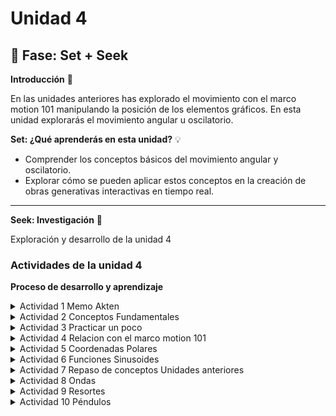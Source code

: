 # Unidad 4

## 🔎 Fase: Set + Seek

**Introducción** 📜

En las unidades anteriores has explorado el movimiento con el marco motion 101 manipulando la posición de los elementos gráficos. En esta unidad explorarás el movimiento angular u oscilatorio.

**Set: ¿Qué aprenderás en esta unidad?** 💡

- Comprender los conceptos básicos del movimiento angular y oscilatorio.
- Explorar cómo se pueden aplicar estos conceptos en la creación de obras generativas interactivas en tiempo real.

---

**Seek: Investigación** 🔎

Exploración y desarrollo de la unidad 4

### Actividades de la unidad 4

**Proceso de desarrollo y aprendizaje**

<details>
  <summary>Actividad 1 Memo Akten</summary><br>
  
**Te presente a Memo Akten**
  
En esta actividad te presentaré a [Memo Akten](https://www.memo.tv/), un artista y programador que ha explorado las posibilidades de la inteligencia artificial en la creación de arte. Te voy a presentar una obra de Memo bajo el título sombrilla de [Simple Harmonic Motion](https://www.memo.tv/works/simple-harmonic-motion/).

Solo para los curiosos: dale una mirada a la obra [Superradiance](https://superradiance.net/). Te dejo por aquí un video reciente: SUPERRADIANCE. Chapters 1-2. Short (Performance) version. By Memo Akten & Katie Peyton Hofstadter. [Youtube](https://youtu.be/TkZnkyvGIGY?si=Vb4Jg3BcIWG_Clqa).

</details>

<details>
  <summary>Actividad 2 Conceptos Fundamentales </summary><br>

Analiza las siguientes simulaciones y responde las preguntas.

Te voy a proponer un par de simulaciones para que analices.

Primero mira esta simulación para el [manejo de ángulos](https://editor.p5js.org/juanferfranco/sketches/R1iTVQjzm).

- ¿Qué está pasando en esta simulación? ¿Cuál es la interacción?

  - La interacción consiste en que al presionar cualquier tecla se va a aumentar en 0.1 el angulo de rotacion de las figuras dibujadas desde el centro:
 
    <img src="https://github.com/user-attachments/assets/2ddb8f67-da32-42de-a3b6-baaee69484a6" width="200">

- Nota que en cada frame se está trasladando el origen del sistema de coordenadas al centro de la pantalla. ¿Por qué crees que se hace esto?

  - Esto es porque se esta usando `translate(width/2, height/2)`. Normalmente el origen `(0,0)` está en la esquina superior izquierda del lienzo.
   
    Si no moviéramos el origen, la rotación ocurriría alrededor de esa esquina, lo cual daría un efecto raro (como que los objetos dieran vueltas en la esquina superior izquierda del canvas).

    Con `translate(width/2, height/2)`, el origen del sistema de coordenadas se coloca en el centro del canvas establecido(640x240). Así, la rotación ocurre alrededor del centro, lo que visualmente se siente como un péndulo o un objeto que gira desde el medio.
  
- Cuál es la relación entre el sistema de coordenadas y la función `rotate()`.

  - Ese `angle` se pasa a la función `rotate(angle)`, la cual rota todo el sistema de coordenadas actual, no los objetos por separado.
    
    <img src="https://github.com/user-attachments/assets/e976268b-d65f-4c9f-8611-8952033dde5f" width="300">

    Entonces todo los objetos que se dibujen despues de `rotate(angle)` van a rotar, como el cuadrado se dibuja antes de la funcion no rota.

- Nota esta parte del código:

```js
  line(-50, 0, 50, 0);
  stroke(0);
  strokeWeight(2);
  fill(127);
  circle(50, 0, 16);
  circle(-50, 0, 16);
```

Observa que al dibujar los elementos gráficos parece que se está dibujando en la posición `(0, 0)` del sistema de coordenadas. 

- ¿Por qué crees que se hace esto?

  - Si no existiera la transformación (`translate` y `rotate`), se estarían dibujando a lo largo del eje X con respecto al origen `(0,0)` en la esquina superior izquierda.
 
    Pero en realidad, antes de dibujarlos, se movio el origen con

    ```js
    translate(width/2, height/2);
    ```
    el cual lo posiciona en la mitad del ancho y alto del canvas. Por eso los objetos parecen estar anclados al centro: porque efectivamente sus coordenadas están medidas desde ese nuevo sistema.

- ¿Por qué aunque en cada frame se hace lo mismo, los elementos gráficos rotan?

  - En cada `draw()` se hace exactamente el mismo código de dibujo (línea y círculos).

    Lo que cambia es la transformación aplicada antes de dibujar:

    ```js
    rotate(angle);
    ```
    Como `angle` va aumentando cada vez que se presiona una tecla, el sistema de coordenadas está rotado un poco más en cada frame.
    
    Eso hace que aunque “dibujes lo mismo en (50,0) y (-50,0)”, esas posiciones ya no apuntan en la misma dirección que antes, porque los ejes X-Y están girados.

Ahora analiza una simulación que muestra cómo puedes hacer para que los elementos gráficos de la simulación [apunten en la dirección del movimiento](https://editor.p5js.org/natureofcode/sketches/bZqHGYbRQ).

- Identifica el marco motion 101. ¿Qué es lo que se está haciendo en este marco?

  - El marco Motion 101 en este ejemplo consiste en actualizar la posición con la velocidad y la velocidad con la aceleración.

    La aceleración apunta hacia el mouse, de modo que el objeto se ve atraído hacia él, y el ángulo de la velocidad se usa para orientar el objeto en la dirección en la que realmente se mueve

Observa detenidamente este fragmento de código de la simulación:

```js
  display() {
    let angle = this.velocity.heading();

    stroke(0);
    strokeWeight(2);
    fill(127);
    push();
    rectMode(CENTER);
    translate(this.position.x, this.position.y);
    rotate(angle);
    rect(0, 0, 30, 10);

    pop();
  }
```

- ¿Qué hace la función heading()?

  - La función `heading()` es un método que se aplica a los vectores (en este caso, al vector `this.velocity`). Su propósito es calcular y devolver el ángulo de rotación de ese vector en 2D. Este ángulo se mide en relación con el eje X positivo.
    
    En el contexto de la simulación, `this.velocity.heading()` da la dirección en la que el objeto se está moviendo

- ¿Qué hace la función push() y pop()? Realiza algunos experimentos para entender su funcionamiento.

  - Las funciones `push()` y `pop()` trabajan en pareja para guardar y restaurar el "estado" del lienzo. 
    
    Piensa en `push()` como "guardar una copia de la configuración actual de dibujo" (colores, grosores de línea, transformaciones como translate y rotate). Después de llamar a `push()`, puedes hacer todos los cambios que quieras.

    Cuando llamas a `pop()`, el lienzo "recuerda" y vuelve a la configuración que guardaste con `push()`, descartando todos los cambios que hiciste en medio.

    ```js
      rect(-70, 50, 40, 40); // Cuadrado normal

      push(); // Guardamos el estado actual
      fill(255, 0, 0); // Cambiamos el color a rojo
      translate(10, 50); // Nos movemos a una nueva posición
      rotate(PI / 4); // Rotamos 45 grados
      rect(0, 0, 40, 40); // Dibujamos el cuadrado del centro (en el nuevo origen)
      pop(); // Restauramos el estado original
    
      rect(90, 50, 40, 40); // Este cuadrado no está rotado ni es rojo
    ```

    <img width="300" src="https://github.com/user-attachments/assets/c262a4fd-9701-48c1-8fb0-bbf0755b5848" />

- ¿Qué hace `rectMode(CENTER)`? Realiza algunos experimentos para entender su funcionamiento.

  - `rectMode(CENTER)` cambia la forma en que p5.js interpreta las coordenadas que se le da a la función `rect()`.

    Por defecto, los dos primeros parámetros de `rect(x, y, ancho, alto)` son la esquina superior izquierda del rectángulo.

    Cuando usamos `rectMode(CENTER)`, los dos primeros parámetros (`x` e `y`) se convierten en el centro del rectángulo. Y la razon es porque por defecto el rect se dibuja desde la esquina hacia abajo y la derecha
    
    [Experimento en p5js sketch:](https://editor.p5js.org/DanielZafiro/sketches/TVJoJag0h) y [Video de referencia](https://youtu.be/F7iRdN50jf8)

    <img width="500" src="https://github.com/user-attachments/assets/993af037-252f-4506-9c29-e99809a9ed48" />



- ¿Cuál es la relación entre el ángulo de rotación y el vector de velocidad? Trata de dibujar en un papel el vector de velocidad y cómo se relaciona con el ángulo de rotación y la operación de traslación y rotación.

  - La relación es directa y muy importante para lograr que un objeto "mire" hacia donde se mueve.

    El **vector de velocidad** tiene dos componentes: una magnitud (qué tan rápido se mueve) y una dirección (hacia dónde se mueve). La función `this.velocity.heading()` extrae esa **dirección** y la convierte en un **ángulo de rotación**.

</details>

<details>
  <summary>Actividad 3 Practicar un poco</summary><br>

Ahora es momento de practicar los conceptos anterior. Crea una simulación de un vehículo que puedas conducir por la pantalla utilizando las teclas de flecha: la flecha izquierda acelera el vehículo hacia la izquierda, y la flecha derecha acelera hacia la derecha. El vehículo tendrá forma triangular y debe apuntar en la dirección en la que se está moviendo actualmente.

---

<img width="700" src="https://github.com/user-attachments/assets/41ffa3a3-be8a-4230-ad5a-1a7df99303be">

Esta simulación es una aplicación directa de los conceptos de la unidad

<details>
  <summary>Experimento Sketch.js Simulacion de Vehiculo</summary><br>

1. **Marco Motion 101**: La clase `Vehicle` contiene los tres vectores clave: `position`, `velocity` y `acceleration`.

2. **Fuerzas**: Las teclas de flecha no modifican directamente la posición ni la velocidad. En su lugar, `applyForce()` añade un vector a la `acceleration`. Este es un concepto más realista de la física: las fuerzas causan aceleración. Al reiniciar la aceleración (`this.acceleration.mult(0)`) en cada fotograma, el vehículo solo acelera si se mantienes una tecla presionada.

3. **Orientación y Rotación**: En el método `display()`.

- `let angle = this.velocity.heading() + PI / 2;` es la línea más importante. Extraemos la dirección del movimiento (`this.velocity.heading()`) para saber hacia dónde rotar.

- Usamos `translate(this.position.x, this.position.y)` para mover el origen del sistema de coordenadas a la ubicación del vehículo.

- `rotate(angle)` alinea el lienzo con la dirección del movimiento.

- Finalmente, dibujamos un `triangle()` simple en `(0,0)`. Como todo el sistema de coordenadas ya está movido y rotado, el triángulo aparece en el lugar correcto y apuntando en la dirección correcta. El uso de `push()` y `pop()` asegura que estas transformaciones solo afecten al dibujo de nuestro vehículo.

```js
let vehicle;

function setup() {
  createCanvas(640, 360);
  // Creamos una nueva instancia de la clase Vehicle y la guardamos en la variable
  vehicle = new Vehicle(width / 2, height / 2);
}

function draw() {
  background(220,50);

  // Verificamos si las teclas de flecha están siendo presionadas
  if (keyIsDown(LEFT_ARROW)) {
    let force = createVector(-0.1, 0); // vector de fuerza que apunta a la izquierda
    vehicle.applyForce(force);
  }

  if (keyIsDown(RIGHT_ARROW)) {
    let force = createVector(0.1, 0); // vector de fuerza que apunta a la derecha
    vehicle.applyForce(force);
  }

  vehicle.update(); // lógica del vehículo (movimiento)
  vehicle.checkEdges(); // aparezca por el otro lado si se sale de la pantalla
  vehicle.display(); // Dibujamos el vehículo en su nueva posición y con la rotación correcta

  // Para mostrar la velocidad actual
  // 1. Calculamos la magnitud del vector de velocidad.
  let speedMeter = vehicle.velocity.mag();
  
  // 2. Preparamos el estilo del texto
  fill(0);           // Color negro para el texto
  textSize(16);      // Un tamaño de letra legible
  noStroke();        // El texto se ve mejor sin borde
  
  // 3. Dibujamos el texto y toFixed(2) para redondear el valor a 2 decimales y que no ocupe toda la pantalla.
  text("Velocidad: " + speedMeter.toFixed(2), 260, 150);
}

// --- Clase Vehicle ---
class Vehicle {
  constructor(x, y) {
    // El marco Motion 101: Posición, Velocidad y Aceleración
    this.position = createVector(x, y);
    this.velocity = createVector(0, 0);
    this.acceleration = createVector(0, 0);
    
    // Propiedades adicionales para controlar el comportamiento
    this.r = 6; // Tamaño del vehículo para el triángulo
    this.topspeed = 4; // Límite de velocidad
  }

  // Método para aplicar una fuerza (como la de las teclas)
  applyForce(force) {
    // La fuerza se suma a la aceleración (F=ma, si m=1, F=a)
    this.acceleration.add(force);
  }

  // Método principal que actualiza el estado del vehículo en cada fotograma
  update() {
    // La velocidad cambia por la aceleración
    this.velocity.add(this.acceleration);
    // Limitamos la velocidad para que no vaya infinitamente rápido
    this.velocity.limit(this.topspeed);
    // La posición cambia por la velocidad
    this.position.add(this.velocity);
    // Reiniciamos la aceleración a 0 en cada ciclo para que la fuerza no se acumule
    this.acceleration.mult(0);
  }

  // Método para dibujar el vehículo en el lienzo
  display() {
    // Aquí está la magia que conecta el movimiento con la rotación:
    // 1. Obtenemos el ángulo de la dirección del vector de velocidad.
    // 2. Sumamos PI/2 (90 grados) porque nuestro triángulo lo dibujaremos
    //    apuntando hacia arriba, y queremos que esa sea la dirección "cero".
    let angle = this.velocity.heading() + PI / 2;

    push(); // Guardamos el estado del lienzo
    translate(this.position.x, this.position.y); // 1. Nos movemos al centro del vehículo
    rotate(angle); // 2. Rotamos el lienzo entero a la dirección del movimiento

    // 3. Dibujamos el triángulo en el origen (0,0) del nuevo sistema de coordenadas
    fill(127);
    stroke(0);
    strokeWeight(1);
    // Los puntos del triángulo están definidos relativos a su centro (0,0)
    // - (0, -r*2) es la punta superior
    // - (-r, r) es la esquina inferior izquierda
    // - (r, r) es la esquina inferior derecha
    triangle(0, -this.r * 2, -this.r, this.r, this.r, this.r);

    pop(); // Restauramos el estado del lienzo para no afectar a otros dibujos
  }

  // Método para que el vehículo "envuelva" la pantalla
  checkEdges() {
    if (this.position.x > width + this.r) {
      this.position.x = -this.r;
    } else if (this.position.x < -this.r) {
      this.position.x = width + this.r;
    }

    if (this.position.y > height + this.r) {
      this.position.y = -this.r;
    } else if (this.position.y < -this.r) {
      this.position.y = height + this.r;
    }
  }
}
```
</details>

---

<img width="500" src="https://github.com/user-attachments/assets/4566ae4d-ba36-4fe5-9fef-c8247260d90c">

La diferencia fundamental es que ahora la orientación del vehículo y su dirección de movimiento no son necesariamente la misma cosa.

En el modelo anterior, el vehículo siempre apuntaba en la dirección en que se movía. Ahora, se puede girar el vehículo y luego decidir si se quiere acelerar en esa nueva dirección.

<details>
  <summary>Experimento apartir del ejercicio 3.6 del libro guia</summary><br>

1.  **Separación de Ángulo y Velocidad**: El cambio más importante es la adición de la propiedad `this.angle` en la clase `Vehicle`. Ahora, el vehículo tiene una orientación propia que no depende de hacia dónde se está moviendo.

      * En el método `display()`, la línea `rotate()` ahora usa `this.angle` en lugar de `this.velocity.heading()`. Esto significa que el triángulo apunta hacia donde tú le dices con las flechas.

2.  **Nuevos Controles**:

      * **Giro (`turn`)**: Las flechas izquierda y derecha ya no aplican una fuerza lateral. En su lugar, llaman al nuevo método `vehicle.turn()`, que simplemente suma o resta un pequeño valor al `this.angle`, haciendo que el vehículo gire sobre su propio eje.
      * **Empuje (`thrust`)**: La barra espaciadora llama al método `vehicle.thrust()`. Este método es clave:
          * `p5.Vector.fromAngle(this.angle)` crea un vector que apunta en la misma dirección que el vehículo.
          * Luego, este vector se aplica como una fuerza. El resultado es que el vehículo acelera en la dirección a la que está apuntando su "nariz".

3.  **Fricción/Arrastre**: Añadí `this.velocity.mult(0.99)` en el método `update()`. Esto frena muy ligeramente el vehículo en cada fotograma. Sin esto, una vez que aceleras, el vehículo nunca se detendría (como en el espacio profundo). Esta pequeña fricción hace que el control se sienta más "jugable" y menos rígido.

```js
let vehicle;

function setup() {
  createCanvas(640, 360);
  vehicle = new Vehicle(width / 2, height / 2);
}

function draw() {
  background(220);

  // --- NUEVA LÓGICA DE CONTROLES ---

  // 1. Girar el vehículo
  if (keyIsDown(LEFT_ARROW)) {
    vehicle.turn(-0.05); // Pasamos un valor negativo para girar a la izquierda
  }
  if (keyIsDown(RIGHT_ARROW)) {
    vehicle.turn(0.05);  // Pasamos un valor positivo para girar a la derecha
  }

  // 2. Aplicar empuje (aceleración)
  // El código de la barra espaciadora es 32
  if (keyIsDown(32)) {
    vehicle.thrust();
  }

  // Actualizamos y dibujamos el vehículo
  vehicle.update();
  vehicle.checkEdges();
  vehicle.display();

  // Mantenemos el medidor de velocidad
  let speedMeter = vehicle.velocity.mag();
  fill(0);
  textSize(16);
  noStroke();
  text("Velocidad: " + speedMeter.toFixed(2), 10, 20);
}


// --- Clase Vehicle (con cambios importantes) ---

class Vehicle {
  constructor(x, y) {
    this.position = createVector(x, y);
    this.velocity = createVector(0, 0);
    this.acceleration = createVector(0, 0);
    
    // ¡NUEVO! Añadimos una propiedad para el ángulo y la velocidad de giro
    this.angle = 0; // El ángulo de orientación, independiente de la velocidad
    
    this.r = 6;
    this.topspeed = 6;
  }

  applyForce(force) {
    this.acceleration.add(force);
  }

  // ¡NUEVO! Un método para aplicar empuje (thrust)
  thrust() {
    // Creamos un vector de fuerza a partir del ángulo actual del vehículo
    // p5.Vector.fromAngle() crea un vector unitario (longitud 1) a partir de un ángulo.
    let force = p5.Vector.fromAngle(this.angle);
    // Podemos multiplicar para darle más o menos potencia al empuje
    force.mult(0.1);
    this.applyForce(force);
  }
  
  // ¡NUEVO! Un método para girar
  turn(angle) {
    this.angle += angle;
  }

  update() {
    this.velocity.add(this.acceleration);
    // ¡NUEVO! Añadimos un poco de "fricción" o "arrastre" (damping)
    // para que el vehículo no acelere infinitamente y se sienta más controlable.
    // Multiplicar por un número < 1 en cada frame lo frena lentamente.
    this.velocity.mult(0.99); 
    this.velocity.limit(this.topspeed);
    this.position.add(this.velocity);
    this.acceleration.mult(0);
  }

  display() {
    // ¡CAMBIO CLAVE! La rotación ahora depende de `this.angle`,
    // no de la dirección de la velocidad (this.velocity.heading()).
    
    push();
    translate(this.position.x, this.position.y);
    // Sumamos PI/2 porque nuestro triángulo lo dibujamos "apuntando hacia arriba"
    rotate(this.angle + PI / 2);

    fill(127);
    stroke(0);
    strokeWeight(1);
    triangle(0, -this.r * 2, -this.r, this.r, this.r, this.r);

    pop();
  }

  checkEdges() {
    if (this.position.x > width + this.r) {
      this.position.x = -this.r;
    } else if (this.position.x < -this.r) {
      this.position.x = width + this.r;
    }
    if (this.position.y > height + this.r) {
      this.position.y = -this.r;
    } else if (this.position.y < -this.r) {
      this.position.y = height + this.r;
    }
  }
}
```

</details>

---

<img width="500" src="https://github.com/user-attachments/assets/3ba14821-5ea6-4c00-93e2-cab2f3a732ff">

Este modelo es fundamentalmente diferente a los anteriores. Pasamos de simular un solo punto a simular un **cuerpo rígido con partes móviles**.

<details>
  <summary>Experimento 3 vehiculo motocicleta</summary><br>

1.  **Un Sistema de Dos Puntos**: La motocicleta no tiene una única `position`. En su lugar, se define por las posiciones de `this.rearWheel` y `this.frontWheel`. Todos los demás atributos (como la dirección `heading` y la velocidad `speed`) actúan sobre estos dos puntos.

2.  **La Magia del Giro**: La parte más importante está en la función `update()`:

      * Primero, movemos la rueda delantera. Su dirección de movimiento no es la del chasis, sino la del chasis **más** el ángulo del manubrio (`this.heading + this.steerAngle`). Aquí es donde ocurre el "giro".
      * Luego, la rueda trasera tiene que seguirla. Lo hacemos calculando dónde debería estar para mantener la distancia del `chassisLength` con la nueva posición de la rueda delantera. Esto hace que la parte trasera de la moto sea "arrastrada" por la delantera, creando una curva de giro muy natural.
      * Finalmente, actualizamos el `heading` (la dirección del chasis) para que refleje el nuevo ángulo entre las dos ruedas.

3.  **Visualización Compuesta**: El método `display()` también es más complejo. Ya no basta con un solo `translate` y `rotate`. Dibujamos el chasis y las ruedas en sus posiciones absolutas. Para el manubrio, usamos `push()`, `translate()` y `rotate()` para dibujarlo en la posición de la rueda delantera y con la orientación correcta, demostrando visualmente cómo está girando.


```js
let moto;

function setup() {
  createCanvas(640, 480);
  // Creamos la moto en el centro de la pantalla
  moto = new Motorcycle(width / 2, height / 2);
}

function draw() {
  background(220);

  // --- CONTROLES ---
  // Acelerador con la flecha de arriba
  if (keyIsDown(UP_ARROW)) {
    moto.accelerate(0.1);
  }
  
  // Giro con las flechas izquierda y derecha
  if (keyIsDown(LEFT_ARROW)) {
    moto.steer(-0.05);
  }
  if (keyIsDown(RIGHT_ARROW)) {
    moto.steer(0.05);
  }

  moto.update();
  moto.checkEdges();
  moto.display();
  
  // Información en pantalla
  fill(0);
  noStroke();
  textSize(14);
  text("Usa las flechas para moverte", 10, 20);
  text(`Velocidad: ${moto.speed.toFixed(2)}`, 10, 40);
  text(`Ángulo de giro: ${(degrees(moto.steerAngle)).toFixed(1)}°`, 10, 60);
}


// --- Clase Motorcycle ---

class Motorcycle {
  constructor(x, y) {
    this.chassisLength = 30; // Distancia entre las ruedas
    
    // En lugar de una sola posición, ahora tenemos dos: una para cada rueda
    this.rearWheel = createVector(x - this.chassisLength / 2, y);
    this.frontWheel = createVector(x + this.chassisLength / 2, y);
    
    this.speed = 0; // Velocidad de la moto
    this.heading = 0; // Dirección general de la moto (el ángulo del chasis)
    this.steerAngle = 0; // El ángulo de giro del manubrio
    
    this.maxSteerAngle = PI / 4; // Límite de giro (45 grados)
    this.maxSpeed = 5;
  }

  // --- MÉTODOS DE CONTROL ---
  
  accelerate(amount) {
    this.speed += amount;
    if (this.speed > this.maxSpeed) {
      this.speed = this.maxSpeed;
    }
  }
  
  steer(amount) {
    this.steerAngle += amount;
    // Limitar el ángulo de giro para que no sea irreal
    if (this.steerAngle > this.maxSteerAngle) {
      this.steerAngle = this.maxSteerAngle;
    } else if (this.steerAngle < -this.maxSteerAngle) {
      this.steerAngle = -this.maxSteerAngle;
    }
  }
  
  // --- LÓGICA PRINCIPAL ---

  update() {
    // 1. La rueda delantera se mueve
    // Su dirección es la suma del ángulo del chasis + el ángulo del manubrio
    let frontWheelDirection = this.heading + this.steerAngle;
    let velocity = p5.Vector.fromAngle(frontWheelDirection);
    velocity.mult(this.speed);
    this.frontWheel.add(velocity);

    // 2. La rueda trasera "persigue" a la delantera
    // Calculamos el vector que va de la rueda delantera a la trasera
    let dir = p5.Vector.sub(this.rearWheel, this.frontWheel);
    // Ajustamos la longitud de ese vector para que sea igual a la del chasis
    dir.setMag(this.chassisLength);
    // La nueva posición de la rueda trasera es la de la delantera más ese vector
    this.rearWheel = p5.Vector.add(this.frontWheel, dir);

    // 3. Recalculamos el 'heading' general de la moto
    // Es el ángulo del vector que va de la rueda trasera a la delantera
    this.heading = p5.Vector.sub(this.frontWheel, this.rearWheel).heading();

    // 4. Aplicamos fricción para que la moto se detenga eventualmente
    this.speed *= 0.99; 
    // Y el manubrio tiende a enderezarse
    this.steerAngle *= 0.95; 
  }

  display() {
    // Dibujamos el chasis (el cuerpo de la moto)
    stroke(0);
    strokeWeight(4);
    line(this.rearWheel.x, this.rearWheel.y, this.frontWheel.x, this.frontWheel.y);

    // Dibujamos las ruedas
    strokeWeight(2);
    fill(127);
    circle(this.rearWheel.x, this.rearWheel.y, 16);
    circle(this.frontWheel.x, this.frontWheel.y, 16);
    
    // Dibujamos el "manubrio" para visualizar el giro
    push();
    translate(this.frontWheel.x, this.frontWheel.y);
    // Lo rotamos con la dirección completa de la rueda delantera
    rotate(this.heading + this.steerAngle);
    stroke(255, 0, 0); // Rojo para que se note
    strokeWeight(3);
    line(-10, 0, 10, 0);
    pop();
  }

  checkEdges() {
    if (this.frontWheel.x > width) {
        this.frontWheel.x = 0;
        this.rearWheel.x = 0;
    } else if (this.frontWheel.x < 0) {
        this.frontWheel.x = width;
        this.rearWheel.x = width;
    }
    if (this.frontWheel.y > height) {
        this.frontWheel.y = 0;
        this.rearWheel.y = 0;
    } else if (this.frontWheel.y < 0) {
        this.frontWheel.y = height;
        this.rearWheel.y = height;
    }
  }
}
```

</details>

---

</details>

<details>
  <summary>Actividad 4 Relacion con el marco motion 101</summary><br>

Es momento de retomar lo que has aprendido en las unidades previas e integrarlo con los nuevos conceptos de esta unidad. Observa detenidamente la siguiente simulación: [Motion 101 con fuerzas](https://editor.p5js.org/juanferfranco/sketches/jebkEAUpR)

Identifica motion 101. 

- ¿Qué modificación hay que hacer al motion 101 cuando se quiere agregar fuerzas acumulativas? Trata de recordar por qué es necesario hacer esta modificación.

  -  En el mover.js está el Motion 101:

     ```js
     update() {
        this.velocity.add(this.acceleration);
        this.position.add(this.velocity);
        /*
        this.angleAcceleration = this.acceleration.x / 10.0;
        this.angleVelocity += this.angleAcceleration;
        this.angleVelocity = constrain(this.angleVelocity, -0.1, 0.1);
        this.angle += this.angleVelocity;
        */
        this.acceleration.mult(0);
      }
     ```
     - La aceleración afecta a la velocidad, y la velocidad afecta a la posición en cada fotograma

     - La modificación crucial para manejar fuerzas acumulativas es reiniciar el vector de aceleración a cero al final de cada ciclo de actualización con `this.acceleration.mult(0);`

     **¿Por qué es necesario?**
     
     El `draw()` loop funciona como una serie de "fotogramas" o instantes en el tiempo. En cada fotograma, queremos calcular la **fuerza neta** que actúa sobre el objeto. Esta fuerza neta es la suma de todas las fuerzas individuales (en este caso, solo hay una, la del atractor, pero podrían ser más).
      
     El proceso es así:
      
     1.  **Acumulación**: En el `draw()` loop, llamamos a `movers[i].applyForce(force)`. Este método **suma** la fuerza al vector `this.acceleration`. Si hubiera más fuerzas, las sumaríamos todas aquí.
     2.  **Aplicación**: En `movers[i].update()`, usamos ese vector de aceleración acumulado para modificar la velocidad.
     3.  **Reinicio**: Al final de `update()`, hacemos `this.acceleration.mult(0)`. Esto es vital. Si no lo hiciéramos, la fuerza del fotograma actual se quedaría "pegada" y se sumaría a la fuerza del siguiente fotograma, y del siguiente, causando una aceleración infinita y poco realista. Reiniciar la aceleración nos asegura que en cada nuevo fotograma empezamos el cálculo de fuerzas desde cero.
        

- Identifica dónde está el Attractor en la simulación. 

  - El `Attractor` es el círculo grande, gris y estacionario que se dibuja en el centro del lienzo. Se crea en `sketch.js` con la línea `attractor = new Attractor();`

- Cambia el color de este.

  - para cambiar el color del Attractor en attractor.js:

    ```js
    // Method to display
    display() {
      ellipseMode(CENTER);
      stroke(0);
      if (this.dragging) {
        fill(50);
      } else if (this.rollover) {
        fill(100);
      } else {
        fill(175, 200); // cambiar a fill(255, 150, 0); para naranjado
      }
      ellipse(this.position.x, this.position.y, this.mass * 2);
    }
    ```

Observa que el Attractor tiene dos atributos `this.dragging` y `this.rollover`. Estos atributos no se modifican en el código, pero permitirían mover el attractor con el mouse y cambiar su color cuando el mouse está sobre él. 

- ¿Cómo podrías modificar el código para que esto funcione? considera las funciones que ofrece p5.js para [interactuar con el mouse](https://p5js.org/reference/).

  - Para que `this.dragging` y `this.rollover` funcionen, necesitamos usar las funciones de eventos de mouse de p5.js. La idea es:

    1.  **Detectar Rollover**: En cada `draw()`, debemos comprobar si el mouse está sobre el atractor.
    2.  **Detectar Click**: Cuando se presiona el mouse, debemos comprobar si está sobre el atractor para iniciar el arrastre (`dragging`).
    3.  **Detectar Arrastre**: Mientras el mouse se arrastra, si el arrastre está activo, movemos el atractor.
    4.  **Detectar Liberación**: Cuando se suelta el botón, detenemos el arrastre.

    [Cambios realizados en el ejemplo](https://editor.p5js.org/DanielZafiro/sketches/diqZAWXIV)

    <img width="500" src="https://github.com/user-attachments/assets/bd87b79a-8e1d-4679-9b97-ba4e3c7cb3f4">


</details>

<details>
  <summary>Actividad 5 Coordenadas Polares</summary><br>

Explora otro sistema de coordenadas útil cuando se trabaja con ángulos. Se trata de las coordenadas polares.

Considera esta simulación de [coordenadas polares](https://editor.p5js.org/juanferfranco/sketches/fE5rCtDS1):

Observa de nuevo esta parte del código 

```js
function draw() {
  background(255);
  // Translate the origin point to the center of the screen
  translate(width / 2, height / 2);
  // Convert polar to cartesian
  let x = r * cos(theta); // <--
  let y = r * sin(theta); // <--
  fill(127);
  stroke(0);
  strokeWeight(2);
  line(0, 0, x, y); // <--
  circle(x, y, 48); // <--
  theta += 0.02;
}
```

<img width="200" src="https://github.com/user-attachments/assets/ebe5ee79-6a6d-4012-a23e-2b3e07e7c4b7">


- ¿Cuál es la relación entre `r` y `theta` con las posiciones `x` y `y`? Puedes repasar entonces la definición de coordenadas polares y cómo se convierten a coordenadas cartesianas.

  - La relación es la definición misma de la conversión de coordenadas polares a cartesianas, y se basa en trigonometría básica.
    
    * **Coordenadas Polares (`r`, `θ`):** Describen un punto en el espacio por su **distancia** al origen (`r`, el radio) y su **ángulo** de rotación alrededor de ese origen (`θ`, theta). Es como decir "camina 5 metros en un ángulo de 45 grados".
   
    * **Coordenadas Cartesianas (`x`, `y`):** Describen el mismo punto por su posición en los ejes horizontal (`x`) y vertical (`y`). Es como decir "camina 3.5 metros al este y luego 3.5 metros al norte".
   
      La simulación usa las siguientes fórmulas para convertir de polar a cartesiano:
      
      $$x = r \cdot \cos(\theta)$$
      
      $$y = r \cdot \sin(\theta)$$

      Visualmente, `r` es la hipotenusa de un triángulo rectángulo, y `θ` es el ángulo en el origen. Las coordenadas `x` (cateto adyacente) e `y` (cateto opuesto) se calculan usando las funciones trigonométricas `coseno` y `seno`.

      En el código, `r` es un valor fijo (`height * 0.25`), por lo que la distancia al centro no cambia. Lo que sí cambia es `theta` (`theta += 0.02`), que aumenta un poco en cada fotograma. Esto hace que el punto gire alrededor del centro a una distancia constante, creando un movimiento circular perfecto.


ahora, Modifica la función `draw()` asi:

```js
 function draw() {
  background(255);
  // Translate the origin point to the center of the screen
  translate(width / 2, height / 2);
  let v = p5.Vector.fromAngle(theta); // <--
  fill(127);
  stroke(0);
  strokeWeight(2);
  line(0, 0, x, y);
  circle(v.x, v.y, 48); // <--
  theta += 0.02;
}
```

- ¿Qué ocurre? ¿Por qué?

  - <img width="325" height="279" alt="Arc_cJKkAY6rib" src="https://github.com/user-attachments/assets/86b261f9-2c45-4872-988f-4162ddc53046" />

  
  - error `ReferenceError: x is not defined` ocurre porque en esa primera modificación, el código **elimina** las líneas que creaban las variables `x` e `y`:
    ```js
    // Estas líneas fueron borradas en la primera modificación 
    let x = r * cos(theta);
    let y = r * sin(theta);
    ```
    Y las reemplazamos con:
    ```js
    let v = p5.Vector.fromAngle(theta);
    ```
    Como las variables `x` e `y` ya no existen, cuando el programa llega a la instrucción `line(0, 0, x, y);` se detiene y dice "No sé qué son ni 'x' ni 'y'".

    
Ahora realiza esta modificación:

```js
 function draw() {
  background(255);
  // Translate the origin point to the center of the screen
  translate(width / 2, height / 2);
  let v = p5.Vector.fromAngle(theta,r); // <--
  fill(127);
  stroke(0);
  strokeWeight(2);
  line(0, 0, v.x, v.y); // <--
  circle(v.x, v.y, 48); // <--
  theta += 0.02;
}
```

<img width="200" src="https://github.com/user-attachments/assets/7ad80d84-d499-4e52-bd32-78dba6dcf389">


- ¿Qué ocurre aquí? ¿Por qué?

  - La simulación se comporta **exactamente igual que la versión original**. El círculo vuelve a trazar su órbita grande alrededor del centro del lienzo.
    
    La nueva línea clave es:

    `let v = p5.Vector.fromAngle(theta, r);`

    Esta es la versión de la función con dos argumentos. Lo que hace es:

    1.  Crea un vector apuntando en la dirección del ángulo `theta`.
    2.  Establece la magnitud (longitud) de ese vector para que sea igual al segundo argumento, `r`.
   
    Esto es, en efecto, un **atajo muy conveniente** que p5.js nos ofrece para hacer la conversión de polar a cartesiano. Esta única línea de código es matemáticamente equivalente a las dos líneas originales:

    ```js
    // Esto:
    let v = p5.Vector.fromAngle(theta, r);
    
    // Es funcionalmente lo mismo que esto:
    let x = r * cos(theta);
    let y = r * sin(theta);
    // (donde v.x sería igual a x, y v.y sería igual a y)
    ```
    
    Como ahora las funciones `line()` y `circle()` usan `v.x` y `v.y`, que contienen los mismos valores que las variables `x` e `y` originales, el resultado visual es idéntico.

    Este ejercicio demuestra una forma más moderna y orientada a objetos (usando vectores) de lograr el mismo objetivo.

</details>

<details>
  <summary>Actividad 6 Funciones Sinusoides</summary><br>

Repasa la función sinusoide [aquí](https://es.wikipedia.org/wiki/Sinusoide).

- Recuerda estos conceptos: velocidad angular, frecuencia, periodo, amplitud y fase.

Conceptos Fundamentales de la Sinusoide

Antes de construir la simulación, es crucial tener claros los conceptos. Pensemos en un punto que se mueve en un círculo. La función seno describe la posición *vertical* de ese punto a lo largo del tiempo.

  * **Amplitud:** Es la distancia máxima que la onda alcanza desde su punto central o de equilibrio. En términos simples, es la **"altura" de la onda**.

    * Si un péndulo se mueve 10 cm a cada lado de su centro, su amplitud es 10 cm. En la fórmula $y = A \\cdot \\sin(x)$, la amplitud es $A$.

  * **Periodo ($T$):** Es el **tiempo** que tarda la onda en completar un ciclo completo antes de empezar a repetirse.
  
    * Si una ola en el mar tarda 5 segundos en subir, bajar y volver al punto inicial, su periodo es de 5 segundos.

    * En p5.js, el "tiempo" a menudo se mide en `frameCount`, por lo que el periodo sería el número de fotogramas que tarda una oscilación.

  * **Frecuencia ($f$):** Es la inversa del periodo ($f = 1/T$). Representa **cuántos ciclos completos** ocurren en una unidad de tiempo. Si el periodo es de 120 fotogramas, la frecuencia es de 1/120 ciclos por fotograma.

    * Una frecuencia alta significa oscilaciones rápidas; una frecuencia baja significa oscilaciones lentas.

  * **Velocidad Angular ($\\omega$ omega):** Es la velocidad con la que cambia el ángulo, medida en radianes por unidad de tiempo.

    * Un ciclo completo corresponde a una vuelta completa, que son $2\\pi$ radianes (`TWO_PI` en p5.js).

    * La relación con el periodo es directa: para recorrer $2\\pi$ radianes en un tiempo $T$, la velocidad angular debe ser $\\omega = 2\\pi / T$. Este es el valor que multiplica al tiempo dentro de la función seno.

    En el código del ejemplo de abajo de ideas que nos da el profe jugando solo con la fase, `(TWO_PI * frameCount) / period` representa `ω * tiempo`.

  * **Fase ($\\phi$ phi):** Es el **desplazamiento inicial** de la onda en el tiempo $t=0$.

    * En términos visuales, la fase desplaza la onda horizontalmente.

    * Un desfase de $\\pi/2$ (90 grados) convierte una función seno en una función coseno.

    En el código del ejemplo de abajo de ideas que nos da el profe jugando solo con la fase, al presionar una tecla, se modifica la fase de la segunda bola, haciendo que su ciclo ya no esté sincronizado con el de la primera.


- Realiza una simulación en la que puedas modificar estos parámetros y observar cómo se comporta la función sinusoide.


  - <details>
      <summary>sketch.js codigo</summary><br>
      
    ```js
    // Sliders para controlar los parámetros de la onda
    let ampSlider, periodSlider, phaseSlider;
    
    // Párrafos para mostrar los valores
    let ampLabel, periodLabel, phaseLabel;
    
    function setup() {
      createCanvas(640, 480);
      
      // --- Crear Sliders ---
      // createSlider(min, max, valorInicial, paso);
      
      // Slider para la Amplitud
      ampSlider = createSlider(0, height / 2, 45, 1);
      ampSlider.position(20, 20);
      createP('Amplitud').position(180, 5); // Etiqueta
      
      // Slider para el Periodo
      periodSlider = createSlider(10, 600, 50, 1);
      periodSlider.position(20, 50);
      createP('Periodo').position(180, 35); // Etiqueta
      
      // Slider para la Fase
      phaseSlider = createSlider(0, TWO_PI, 0, 0.01);
      phaseSlider.position(20, 80);
      createP('Fase').position(180, 65); // Etiqueta
    }
    
    function draw() {
      background(255);
      
      // --- Leer los valores de los sliders en cada fotograma ---
      let amplitude = ampSlider.value();
      let period = periodSlider.value();
      let phase = phaseSlider.value();
      
      // Mostrar los valores actuales de los sliders
      fill(0);
      noStroke();
      text(amplitude, 24 + ampSlider.width, 35);
      text(period, 24 + periodSlider.width, 65);
      text(phase.toFixed(2), 24 + phaseSlider.width, 95);
    
      // --- Dibujar la Onda ---
      // Movemos el origen al centro vertical para que la onda oscile alrededor de una línea central
      translate(0, height / 2);
    
      noFill();
      stroke(0);
      strokeWeight(2);
      
      beginShape();
      // Recorremos el lienzo horizontalmente
      for (let x = 0; x <= width; x++) {
        // Calculamos la velocidad angular a partir del periodo
        let angularVelocity = TWO_PI / period;
        
        // Calculamos el ángulo basado en la posición x.
        // Esto es un poco diferente al 'frameCount', nos permite dibujar la onda completa estática.
        let angle = angularVelocity * x;
        
        // La fórmula completa de la sinusoide
        let y = amplitude * sin(angle + phase);
        
        // Añadimos el punto a la forma de la onda
        vertex(x, y);
      }
      endShape();
      
      // --- Dibujar el Oscilador (la bolita) ---
      // La bolita sí se moverá con el tiempo (frameCount)
      
      let timeAngle = (TWO_PI / period) * frameCount;
      let oscillatorY = amplitude * sin(timeAngle + phase);
      
      stroke(255, 0, 0);
      fill(255, 0, 0, 150);
      // Dibujamos una línea desde el centro hasta la bolita
      line(width / 2, 0, width / 2, oscillatorY);
      // Dibujamos la bolita
      circle(width / 2, oscillatorY, 32);
    }
    ```
    </details>

  - [Link al sketch.js en p5js](https://editor.p5js.org/DanielZafiro/sketches/O2ax-d6hv)

  - <img width="500" src="https://github.com/user-attachments/assets/70c7a1ac-0892-4973-a88f-b0884c423078">

Por ejemplo, te doy ideas, si juego solo con la fase, mira [este ejemplo](https://editor.p5js.org/juanferfranco/sketches/201gcBvjy).

<img width="500" src="https://github.com/user-attachments/assets/0fbb2120-6f15-4673-a95e-716903632b43">


</details>

<details>
  <summary>Actividad 7 Repaso de conceptos Unidades anteriores</summary><br>

Aplica conceptos de la unidades anteriores tomando como base [esta](https://editor.p5js.org/natureofcode/sketches/b3HpgJa6F) simulación. La idea es que la modifiques incluyendo un concepto de la unidad 1 (aleatoriedad, distinta a random) y la unidad 3 (fuerzas).

<img width="500" src="https://github.com/user-attachments/assets/624cfd85-98c0-4b34-a68f-ea529ecc5a20">

[Link al sketch en p5js](https://editor.p5js.org/DanielZafiro/sketches/hn4Z-sqoX)

**"Ramitas"** lo llame y se dio accidentalmente, este comportamiento visual se asemeja al de las hojas de los arboles cuando estan siendo sometidos a rafagas de viento, incluso el click del mouse que genera atraccion al dar click replica un viendo fuerte muy direccionado, lo que me permitio modelarlo y cambiarle la estetica, entonces en cada iteracion se crean "ramitas con hojas nuevas" y sometido vientos aleatorio disfrazado de ruido perlin...

**Conceptos Clave Aplicados**

* **Fuerzas (Unidad 2):** Se implementó un sistema de fuerzas acumulativas. La posición final de cada bola(hoja) es el resultado de la suma de la **fuerza de resorte** (que la jala hacia su órbita) y las **fuerzas externas** (como la atracción del mouse).
* **Ruido Perlin (Unidad 0):** Se utilizó `noise()` para modular un parámetro a lo largo del tiempo (`angleVelocity`), logrando un comportamiento no repetitivo y de apariencia natural.
* **Vectores:** Fueron la herramienta fundamental para manejar posiciones, velocidades, fuerzas, y para calcular la dirección del movimiento (`.heading()`) y las fuerzas de atracción y resorte (`p5.Vector.sub`).
* **Oscilación y Transformaciones (Unidad 4):** Se combinó el movimiento oscilatorio trigonométrico (`sin()`) y se utilizaron las transformaciones `translate()` y `rotate()` para dar orientación dinámica a los objetos.

<details>
  <summary>Proceso de desarrollo de "Ramitas"</summary><br>

**Introducción y Objetivo**

El propósito de esta actividad fue tomar una simulación existente de osciladores y enriquecerla aplicando conceptos de unidades anteriores del libro "The Nature of Code". El punto de partida fue una animación con múltiples osciladores cuyo movimiento, aunque variado en su inicio, era repetitivo y estaba permanentemente anclado al centro del lienzo.

El reto consistía en integrar dos conceptos clave:
1.  **Unidad 0 (Randomness):** Aplicar una forma de aleatoriedad no repetitiva, como el Ruido Perlin, para dar un comportamiento más orgánico.
2.  **Unidad 2 (Forces):** Incorporar un sistema de fuerzas para que los osciladores pudieran interactuar con su entorno de manera dinámica.

**Proceso de Desarrollo y Evolución del Prototipo**

El desarrollo no fue lineal, sino un proceso de iteración y refinamiento para llegar a un resultado que fuera funcional y visualmente interesante.

**1. Primer Intento: Integrando Fuerzas con Motion 101**

Inicialmente, modifiqué la clase `Oscillator` para que cada objeto tuviera su propio sistema de movimiento basado en física (posición, velocidad y aceleración). Esto permitió aplicarles fuerzas. Sin embargo, este primer enfoque presentó dos problemas:
* Los osciladores, al ser empujados por fuerzas como un "viento" constante, se salían del lienzo y se perdían de vista.
* Se perdió la sensación de "anclaje", que era una característica visualmente atractiva del sistema original, donde parecía que los objetos estaban conectados a un punto central.

**2. Refinamiento del Modelo: El Ancla Elástica**

A raíz de los problemas del primer intento, decidí refactorizar el modelo por completo para combinar lo mejor de ambos mundos. La nueva idea fue crear un sistema de **ancla elástica**:

* **Ancla Fija:** Cada oscilador tiene ahora una propiedad `.anchor`, un punto fijo en el lienzo al que siempre está conectado. Esto soluciona el problema de que los objetos se escapen.
* **Conexión Elástica (Fuerza de Resorte):** La bola del oscilador ya no está rígidamente en su órbita, sino que es atraída hacia ella por una **fuerza de resorte**. Esto significa que puede ser desplazada de su trayectoria por fuerzas externas.
* **Fuerzas Externas:** Las fuerzas, como la atracción del mouse, ahora se aplican a la bola, tirando de ella y "estirando" su conexión elástica con el ancla. Al soltar la fuerza, la bola regresa a su órbita de forma natural.

Este modelo resultó mucho más robusto y visualmente satisfactorio.

**3. Integración de Ruido Perlin para un Movimiento Orgánico**

Una vez establecido el sistema de anclaje elástico, procedí a integrar el concepto de la Unidad 0. Para evitar que el patrón de oscilación fuera mecánico y predecible, utilicé la función `noise()` de p5.js para controlar la `angleVelocity` (velocidad angular) de cada oscilador. Al darle a cada objeto un punto de partida único en el espacio del ruido y avanzarlo lentamente en cada fotograma, su velocidad de giro ahora varía de forma suave e impredecible, dando la impresión de un movimiento más "vivo" y natural.

**4. Mejora Visual: Orientación con Triángulos**

Como paso final, y para aplicar directamente los conceptos de orientación de la Unidad 4, reemplacé la bola circular de cada oscilador por un triángulo. El método `show()` fue modificado para:
1.  Trasladar el origen a la posición actual de la bola (`translate()`).
2.  Obtener el ángulo de su vector de velocidad (`this.velocity.heading()`).
3.  Rotar el lienzo a ese ángulo (`rotate()`).
4.  Dibujar el triángulo, que ahora apunta dinámicamente en la dirección en que se mueve, como si fuera una pequeña hoja de arbol o nave o una criatura nadando.

</details>

---

</details>

<details>
  <summary>Actividad 8 Ondas</summary><br>

<img width="500" src="https://github.com/user-attachments/assets/d981ebbf-3749-4a1d-bcd1-285dbb3f4e8f" />


Vas a observar [este](https://editor.p5js.org/natureofcode/sketches/CQ19Yw0iT) código que simula una onda.

El reto es que hagas que se esta onda se mueva como una ola.

<img width="500" src="https://github.com/user-attachments/assets/a310abd8-7837-48f3-840d-d67d9a72aea0">

[Link al sketch en p5js](https://editor.p5js.org/DanielZafiro/sketches/Ag9VUtkCS)


**Análisis del Código Inicial y el Reto**

La actividad comenzó con un fragmento de código que dibujaba una serie de círculos dispuestos en una perfecta curva sinusoidal. El objetivo era tomar esta imagen estática y darle vida, haciendo que se "mueva como una ola".

Al analizar el código inicial, el problema fundamental era evidente: toda la lógica de dibujo se encontraba dentro de la función `setup()`. Dado que `setup()` se ejecuta una única vez al iniciar el programa, el resultado era una "fotografía" de una onda, en lugar de una animación continua.

El reto, por lo tanto, era transformar esta lógica de dibujo estático en un sistema dinámico que se actualizara en cada fotograma.

---

**Proceso de Implementación y Solución**

Para lograr el efecto de una ola en movimiento, realicé los siguientes cambios conceptuales y técnicos:

**1. Transición de `setup()` a `draw()`:**
El primer paso y el más crucial fue trasladar el bucle `for` que dibuja los círculos desde `setup()` a la función `draw()`. Para que esto funcionara como una animación, fue necesario añadir `background()` al inicio de `draw()`, asegurando que el lienzo se limpiara en cada fotograma y evitando que las ondas se dibujaran unas sobre otras.

**2. Creación del Movimiento con una Fase Variable (`startAngle`):**
Simplemente mover el bucle a `draw()` no era suficiente. Se necesitaba una forma de hacer que la onda se desplazara en cada fotograma. Para ello, introduje una nueva variable global llamada `startAngle`.

Esta variable actúa como la **fase** o el punto de partida de la onda. En cada ciclo de `draw()`, `startAngle` se incrementa en una pequeña cantidad (controlada por una variable `speed`). La variable `angle` utilizada dentro del bucle `for` se inicializa con este `startAngle` en constante cambio. El resultado es que la onda completa se redibuja en cada fotograma, pero ligeramente desplazada respecto al anterior, creando una fluida ilusión de movimiento.

**3. Clarificación de Conceptos: `angleFreq` vs. `speed`**
Durante el proceso, surgió una pregunta importante sobre la terminología. La simulación final utiliza dos variables para controlar el cambio de ángulo:

* **`speed` (Velocidad Angular Temporal):** Controla el incremento de `startAngle` en cada fotograma. Define qué tan rápido se **mueve** la ola a través del lienzo (su cambio en el **tiempo**).
* **`angleFreq` (Frecuencia Angular Espacial):** Controla el incremento de `angle` para cada círculo a lo largo del eje X. Define qué tan "apretada" o "estirada" es la forma de la onda (su cambio en el **espacio**).

Hacer esta distinción y renombrar la variable original de `angleVelocity` a `angleFreq` fue un paso clave para clarificar la intención del código y entender mejor la física de la simulación de ondas.

---

</details>

<details>
  <summary>Actividad 9 Resortes</summary><br>

Modifica [esta](https://editor.p5js.org/natureofcode/sketches/HZOUeCe9p) simulación para crear un sistema de dos resortes conectados en serie.

<img width="300" src="https://github.com/user-attachments/assets/94096128-d159-402b-a580-7d26bd99daa6"><br>

Antes que nada es importante cual es la solicitud de la actividad:

Conectar resortes **"en serie"** significa unirlos uno después del otro, de extremo a extremo, como los eslabones de una cadena.

Imagina el sistema que tienes ahora:

  * Un punto de anclaje fijo (el "techo").
  * Un resorte que cuelga de ese anclaje.
  * Un objeto (`Bob`) que cuelga del final del resorte.

Ahora, para un sistema **en serie**, la estructura se convierte en una cadena más larga:

1.  Sigues teniendo el **punto de anclaje fijo** en la parte superior.
2.  El **Primer Resorte** cuelga de ese anclaje.
3.  El final del primer resorte **NO** se conecta directamente al `Bob` final. En su lugar, se conecta a un **Punto de Conexión** intermedio. Este punto de conexión actuará como un "bob" más pequeño y ligero.
4.  El **Segundo Resorte** se conecta a este punto de conexión intermedio.
5.  Finalmente, el **`Bob` final** (el que puedes arrastrar) cuelga del extremo del segundo resorte.

Un diagrama simple se vería así:

```
      O      <-- Punto de Anclaje Fijo (el techo, la posición de spring1)
      |
    \/\/\/     <-- Resorte 1 (spring1)
      |
      o      <-- Punto de Conexión (un nuevo "bob1" más ligero)
      |
    \/\/\/     <-- Resorte 2 (spring2)
      |
      O      <-- Bob Final (el "bob2" que puedes arrastrar)
```

**¿Cómo funciona la física?**

  * El **Punto de Conexión** (el `bob1` del medio) sentirá **dos** fuerzas de resorte: la del resorte de arriba tirando de él hacia arriba, y la del resorte de abajo tirando de él hacia abajo. Además de la gravedad.
  * El **Bob Final** (`bob2`) solo sentirá **una** fuerza de resorte: la del `spring2` que está justo encima de él, además de la gravedad.
  * El `Resorte 2` no estará conectado a un punto fijo. Su "ancla" será la posición del `Punto de Conexión` (`bob1`), por lo que su ancla se moverá. **Este es un cambio importante que habrá que considerar en el código.**

---

<details>
  <summary>Dato Curioso del origen del "Bob"</summary><br>

"Bob" es el término técnico estándar en inglés que se usa en física para describir la masa o el peso que cuelga al final de un péndulo.

En los diagramas de física de habla inglesa, la bola que oscila al final de la cuerda de un péndulo se llama tradicionalmente "**pendulum bob**". En español, a veces se le llama "lenteja" del péndulo.

La razón por la que se le llamó "bob" al péndulo en primer lugar es por el verbo en inglés "to bob". Este verbo significa "moverse arriba y abajo de forma rápida y repetitiva".

Piensa en cosas como:

- Un barco "bobbing" en las olas (oscilando arriba y abajo).

- Un "bobber" de pesca (un flotador o boya) que sube y baja cuando un pez pica.

- Una persona haciendo una reverencia rápida ("bobbing" su cabeza).

El nombre describe perfectamente la acción que realiza el objeto: oscilar. Así que, literalmente, el objeto se llama por el movimiento que hace.

</details>

---

En el código original en el spring.js , el método `connect()` calcula la fuerza y la aplica directamente al `Bob`. Esto nos limita, porque no podemos obtener esa fuerza para aplicarla en la dirección opuesta al otro objeto (como dicta la Tercera Ley de Newton).

Vamos a cambiar `connect()` para que solo **calcule y devuelva** la fuerza. La aplicación de las fuerzas la manejaremos en el `sketch.js`, que nos dará control total.

[Link al sketch de p5js](https://editor.p5js.org/DanielZafiro/sketches/0FhdKSULO)

<img width="300" src="https://github.com/user-attachments/assets/6d8186c4-1be8-4b16-8f32-e1310565b6b1">

**¿Qué logramos con estos cambios?**

1.  **Estructura en Cadena:** El `setup` ahora crea los 4 objetos y los posiciona en una cadena vertical.
2.  **Ancla Móvil:** La línea `spring2.anchor.set(bob1.position.x, bob1.position.y);` es la clave para que el segundo resorte siga al primero.
3.  **Física Correcta:** En el `draw`, `bob1` (el del medio) es afectado por la gravedad, la fuerza del resorte 1 (hacia arriba) y la fuerza opuesta del resorte 2 (hacia abajo). `bob2` (el final) es afectado por la gravedad y la fuerza del resorte 2.
4.  **Interactividad:** Puedes hacer clic y arrastrar el `bob` inferior (`bob2`) y verás cómo todo el sistema reacciona en cadena, un efecto mucho más complejo y orgánico que con un solo resorte.

</details>

<details>
  <summary>Actividad 10 Péndulos</summary><br>

<img width="300" src="https://github.com/user-attachments/assets/aed6ea4e-8111-45aa-ae49-36cf26e2df2f">

- Modifica [esta](https://editor.p5js.org/natureofcode/sketches/MQZWruTlD) simulación para crear un sistema de dos péndulos conectados en serie.

El péndulo doble es uno de los ejemplos más fascinantes y clásicos de la **teoría del caos**. A diferencia del péndulo simple, cuyo movimiento es predecible y regular, el péndulo doble se mueve de una forma caótica e impredecible a partir de la más mínima variación en sus condiciones iniciales.

El concepto para construirlo es muy similar al de los resortes en serie: vamos a conectar un péndulo al final del otro.

**La estructura que vamos a crear es la siguiente**:

1.  **Péndulo 1 (Superior):** Tiene un **pivote fijo** en la parte superior del lienzo, igual que en la simulación original.
2.  **Péndulo 2 (Inferior):** Este es el cambio clave. Su **pivote no es fijo**. El pivote del segundo péndulo será la **posición del `bob` del primer péndulo**.

Esto significa que mientras el primer péndulo oscila, arrastra consigo el punto de anclaje del segundo, creando un sistema dinámico complejo y fascinante.

Toda la lógica para conectar los dos péndulos la manejaremos en `sketch.js`, gracias a cómo está diseñada la clase `Pendulum`, La clase ya es lo suficientemente flexible para aceptar un pivote que se mueva.

[Link al sketch.js en p5js](https://editor.p5js.org/DanielZafiro/sketches/JG11EardV)

<img width="300" src="https://github.com/user-attachments/assets/5243256f-c616-4dd7-a2f8-40bca3db5fbe">


</details>

  
</details>









